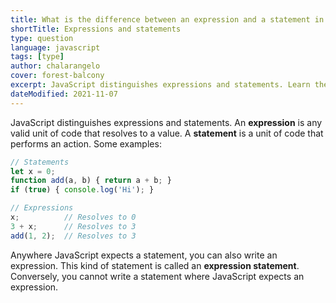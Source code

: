 ```yaml
---
title: What is the difference between an expression and a statement in JavaScript?
shortTitle: Expressions and statements
type: question
language: javascript
tags: [type]
author: chalarangelo
cover: forest-balcony
excerpt: JavaScript distinguishes expressions and statements. Learn their differences in this short article.
dateModified: 2021-11-07
---
```


JavaScript distinguishes expressions and statements. An **expression** is any valid unit of code that resolves to a value. A **statement** is a unit of code that performs an action. Some examples:

```js
// Statements
let x = 0;
function add(a, b) { return a + b; }
if (true) { console.log('Hi'); }

// Expressions
x;          // Resolves to 0
3 + x;      // Resolves to 3
add(1, 2);  // Resolves to 3
```

Anywhere JavaScript expects a statement, you can also write an expression. This kind of statement is called an **expression statement**. Conversely, you cannot write a statement where JavaScript expects an expression.

